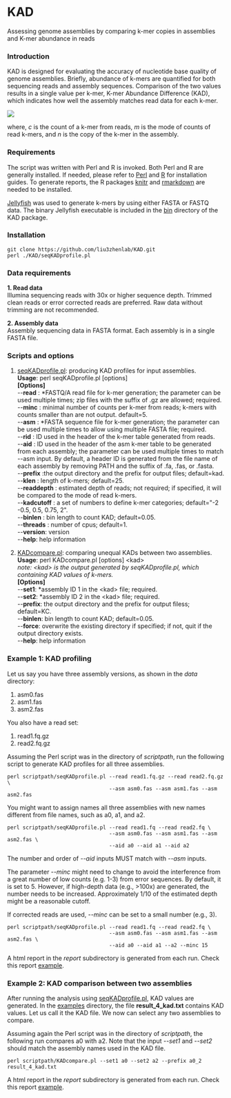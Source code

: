 # KAD
Assessing genome assemblies by comparing k-mer copies in assemblies and K-mer abundance in reads

### Introduction
KAD is designed for evaluating the accuracy of nucleotide base quality of genome assemblies. Briefly, abundance of k-mers are quantified for both sequencing reads and assembly sequences. Comparison of the two values results in a single value per k-mer, K-mer Abundance Difference (KAD), which indicates how well the assembly matches read data for each k-mer.


<img src="https://latex.codecogs.com/svg.latex?\Large&space;KAD=log_{2}\begin{pmatrix}\frac{c+m}{m(n+1)}\end{pmatrix}" />

where, _c_ is the count of a k-mer from reads, _m_ is the mode of counts of read k-mers, and _n_ is the copy of the k-mer in the assembly. 

### Requirements
The script was written with Perl and R is invoked. Both Perl and R are generally installed. If needed, please refer to [Perl](https://www.perl.org/) and [R](https://www.r-project.org/) for installation guides. To generate reports, the R packages [knitr](https://github.com/yihui/knitr) and [rmarkdown](https://rmarkdown.rstudio.com) are needed to be installed.

[Jellyfish](https://www.cbcb.umd.edu/software/jellyfish/) was used to generate k-mers by using either FASTA or FASTQ data. The binary Jellyfish executable is included in the [bin](https://github.com/liu3zhenlab/KAD/edit/master/bin/) directory of the KAD package.

### Installation
```
git clone https://github.com/liu3zhenlab/KAD.git  
perl ./KAD/seqKADprofile.pl
```

### Data requirements
**1. Read data**  
Illumina sequencing reads with 30x or higher sequence depth. Trimmed clean reads or error corrected reads are preferred. Raw data without trimming are not recommended.

**2. Assembly data**  
Assembly sequencing data in FASTA format. Each assembly is in a single FASTA file.

### Scripts and options
1. [seqKADprofile.pl](seqKADprofile.pl): producing KAD profiles for input assemblies.  
**Usage**: perl seqKADprofile.pl [options]  
**[Options]**  
    --**read** <file>:	\*FASTQ/A read file for k-mer generation; the parameter can be used multiple times; zip files with the suffix of .gz are allowed; required.
    --**minc** <num>:	minimal number of counts per k-mer from reads; k-mers with counts smaller than <num> are not output. default=5.  
    --**asm** <file>:	\*FASTA sequence file for k-mer generation; the parameter can be used multiple times to allow using multiple FASTA file; required.  
    --**rid** <str>:	ID used in the header of the k-mer table generated from reads.  
    --**aid** <str>:	ID used in the header of the asm k-mer table to be generated from each assembly; the parameter can be used multiple times to match --asm input. By default, a header ID is generated from the file name of each assembly by removing PATH and the suffix of .fa, .fas, or .fasta.  
    --**prefix** <str>:the output directory and the prefix for output files; default=kad.  
    --**klen** <num>:  length of k-mers; default=25.  
    --**readdepth** <num>: estimated depth of reads; not required; if specified, it will be compared to the mode of read k-mers.  
    --**kadcutoff** <str of nums>: a set of numbers to define k-mer categories; default="-2 -0.5, 0.5, 0.75, 2".  
    --**binlen** <num>:		bin length to count KAD; default=0.05.  
    --**threads** <num>:		number of cpus; default=1.  
    --**version**:		version  
    --**help**:			help information
	
2. [KADcompare.pl](KADcompare.pl): comparing unequal KADs between two assemblies.  
**Usage**: perl KADcompare.pl [options] \<kad\>  
*note: \<kad\> is the output generated by seqKADprofile.pl, which containing KAD values of k-mers.*  
**[Options]**  
    --**set1**:	\*assembly ID 1 in the \<kad\> file; required.  
    --**set2**:	\*assembly ID 2 in the \<kad\> file; required.  
    --**prefix**:	the output directory and the prefix for output filess; default=KC.  
    --**binlen**:	bin length to count KAD; default=0.05.  
    --**force**:	overwrite the existing directory if specified; if not, quit if the output directory exists.  
    --**help**: 	help information

### Example 1: KAD profiling
Let us say you have three assembly versions, as shown in the *data* directory:
1. asm0.fas
2. asm1.fas
3. asm2.fas

You also have a read set:
1. read1.fq.gz
2. read2.fq.gz

Assuming the Perl script was in the directory of _scriptpath_, run the following script to generate KAD profiles for all three assemblies.
```
perl scriptpath/seqKADprofile.pl --read read1.fq.gz --read read2.fq.gz \
                                 --asm asm0.fas --asm asm1.fas --asm asm2.fas
```

You might want to assign names all three assemblies with new names different from file names, such as a0, a1, and a2.
```
perl scriptpath/seqKADprofile.pl --read read1.fq --read read2.fq \
                                 --asm asm0.fas --asm asm1.fas --asm asm2.fas \
                                 --aid a0 --aid a1 --aid a2
```
The number and order of _--aid_ inputs MUST match with _--asm_ inputs.

The parameter _--minc_ might need to change to avoid the interference from a great number of low counts (e.g. 1-3) from error sequences. By default, it is set to 5. However, if high-depth data (e.g., >100x) are generated, the number needs to be increased. Approximately 1/10 of the estimated depth might be a reasonable cutoff.

If corrected reads are used, _--minc_ can be set to a small number (e.g., 3).
```
perl scriptpath/seqKADprofile.pl --read read1.fq --read read2.fq \
                                 --asm asm0.fas --asm asm1.fas --asm asm2.fas \
                                 --aid a0 --aid a1 --a2 --minc 15
```
A html report in the _report_ subdirectory is generated from each run. Check this report [example](examples/result_KADprofile.report.pdf).

### Example 2: KAD comparison between two assemblies
After running the analysis using [seqKADprofile.pl](seqKADprofile.pl), KAD values are generated. In the [examples](https://github.com/liu3zhenlab/KAD/tree/master/examples) directory, the file **result_4_kad.txt** contains KAD values. Let us call it the KAD file. We now can select any two assemblies to compare.

Assuming again the Perl script was in the directory of _scriptpath_, the following run compares a0 with a2. Note that the input _--set1_ and _--set2_ should match the assembly names used in the KAD file.

```
perl scriptpath/KADcompare.pl --set1 a0 --set2 a2 --prefix a0_2 result_4_kad.txt
```
A html report in the _report_ subdirectory is generated from each run. Check this report [example](examples/a0_2_a0-a2.report.pdf).
